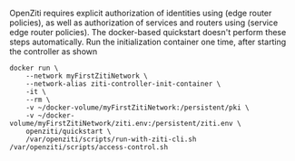 OpenZiti requires explicit authorization of identities using (edge router policies), as well as authorization of services and routers using (service edge router policies). The docker-based quickstart doesn't perform these steps automatically. Run the initialization container one time, after starting the controller as shown

```
docker run \
    --network myFirstZitiNetwork \
    --network-alias ziti-controller-init-container \
    -it \
    --rm \
    -v ~/docker-volume/myFirstZitiNetwork:/persistent/pki \
    -v ~/docker-volume/myFirstZitiNetwork/ziti.env:/persistent/ziti.env \
    openziti/quickstart \
    /var/openziti/scripts/run-with-ziti-cli.sh  /var/openziti/scripts/access-control.sh
```